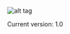 ![alt tag](https://raw.githubusercontent.com/basic-horse/primary-projects/master/games/ghost-defense/logo.png?raw=true)

Current version: 1.0